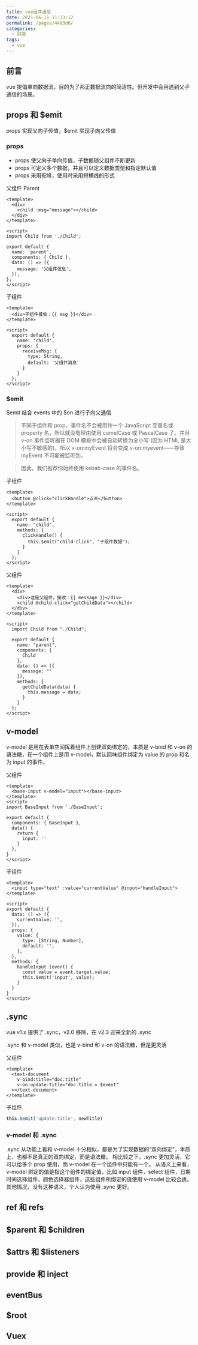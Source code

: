 ```yaml
---
title: vue组件通信
date: 2021-06-11 11:33:12
permalink: /pages/4483d6/
categories:
  - 前端
tags:
  - vue
---
```

## 前言
vue 提倡单向数据流，目的为了邦正数据流向的简洁性。但开发中会用遇到父子通信的场景。

## props 和 $emit
props 实现父向子传值，$emit 实现子向父传值

### props
- props 使父向子单向传值，子数据随父组件不断更新
- props 可定义多个数据，并且可以定义数据类型和指定默认值
- props 采用驼峰，使用时采用短横线的形式

父组件 Parent
```vue
<template>
  <div>
    <child :msg="message"></child>
  </div>
</template>

<script>
import Child from './Child';

export default {
  name: 'parent',
  components: { Child },
  data: () => ({
    message: '父组件信息',
  }),
};
</script>
```
子组件
```vue
<template>
  <div>子组件接收：{{ msg }}</div>
</template>

<script>
  export default {
    name: "child",
    props: {
      receiveMsg: {
        type: String,
        default: '父组件消息'
      }
    }
  };
</script>
```

### $emit
$emit 结合 events 中的 $on 进行子向父通信

> 不同于组件和 prop，事件名不会被用作一个 JavaScript 变量名或 property 名，所以就没有理由使用 camelCase 或 PascalCase 了。并且 v-on 事件监听器在 DOM 模板中会被自动转换为全小写 (因为 HTML 是大小写不敏感的)，所以 v-on:myEvent 将会变成 v-on:myevent——导致 myEvent 不可能被监听到。

> 因此，我们推荐你始终使用 kebab-case 的事件名。

子组件
```vue
<template>
  <button @click="clickHandle">点击</button>
</template>

<script>
  export default {
    name: "child",
    methods: {
      clickHandle() {
        this.$emit("child-click", "子组件数据");
      }
    }
  };
</script>
```
父组件
```vue
<template>
  <div>
    <div>这是父组件，接收：{{ message }}</div>
    <child @child-click="getChildData"></child>
  </div>
</template>

<script>
  import Child from "./Child";

  export default {
    name: "parent",
    components: {
      Child
    },
    data: () => ({
      message: ""
    }),
    methods: {
      getChildData(data) {
        this.message = data;
      }
    }
  };
</script>
```

## v-model
v-model 是用在表单空间挥着组件上创建双向绑定的，本质是 v-bind 和 v-on 的语法糖，在一个组件上是用 v-model，默认回味组件绑定为 value 的 prop 和名为 input 的事件。

父组件
```vue
<template>
  <base-input v-model="input"></base-input>
</template>
<script>
import BaseInput from './BaseInput';

export default {
  components: { BaseInput },
  data() {
    return {
      input: ''
    }
  },
}
</script>
```
子组件
```vue
<template>
  <input type="text" :value="currentValue" @input="handleInput">
</template>

<script>
export default {
  data: () => ({
    currentValue: '',
  }),
  props: {
    value: {
      type: [String, Number],
      default: '',
    },
  },
  methods: {
    handleInput (event) {
      const value = event.target.value;
      this.$emit('input', value);
    }
  }
}
</script>
```

## .sync
vue v1.x 提供了 .sync，v2.0 移除，在 v2.3 迎来全新的 .sync

.sync 和 v-model 类似，也是 v-bind 和 v-on 的语法糖，但是更灵活

父组件
```vue
<template>
  <text-document
    v-bind:title="doc.title"
    v-on:update:title="doc.title = $event"
  ></text-document>
</template>
```
子组件
```js
this.$emit('update:title', newTitle)
```

### v-model 和 .sync
.sync 从功能上看和 v-model 十分相似，都是为了实现数据的“双向绑定”，本质上，也都不是真正的双向绑定，而是语法糖。
相比较之下，.sync 更加灵活，它可以给多个 prop 使用，而 v-model 在一个组件中只能有一个。
从语义上来看，v-model 绑定的值是指这个组件的绑定值，比如 input 组件，select 组件，日期时间选择组件，颜色选择器组件，这些组件所绑定的值使用 v-model 比较合适。其他情况，没有这种语义，个人认为使用 .sync 更好。

## ref 和 refs

## $parent 和 $children

## $attrs 和 $listeners

## provide 和 inject

## eventBus

## $root

## Vuex